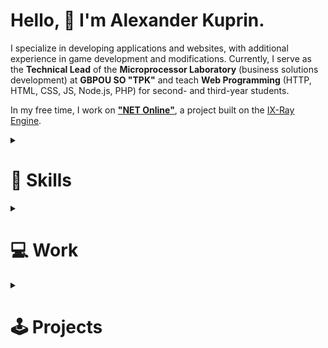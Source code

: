 # **Hello, 👋 I'm Alexander Kuprin.**  

I specialize in developing applications and websites, with additional experience in game development and modifications. Currently, I serve as the **Technical Lead** of the **Microprocessor Laboratory** (business solutions development) at **GBPOU SO "TPK"** and teach **Web Programming** (HTTP, HTML, CSS, JS, Node.js, PHP) for second- and third-year students.  

In my free time, I work on **["NET Online"](https://netonline.team)**, a project built on the [IX-Ray Engine](https://github.com/ixray-team).

<details>
<summary>
<h1>📖 Skills</h1>
</summary>


## 💾 Summary

- **C** (ARM-based microcontrollers & microprocessors)
- **C++** (soft of)
- **C#**
- **PHP**
- **JavaScript** (full-cycle CRUD)
- **NodeJS**
- **CSS**
- **Lua**
- **Python**
- **Java** (soft of - I don't use it)
- **MySQL**
- **Transact-SQL**
- **Windows Forms**
- **Windows Presentation Foundation**

### 🚀 Engines

- **X-Ray Engine** and [IX-Ray Engine](https://github.com/ixray-team)
- **Unity**

### 🖼️ Graphics

- **3Ds Max**
- **Blender (soft of)**
- **Adobe Photoshop**
- **Adobe Illustrator**
- **Figma**

### 📄 Docs
- **Obsidian**
- **Microsoft Word**
- **Microsoft Excel**
- **Microsoft Access**
- **Microsoft PowerPoint**
<br><br>
</details>
<details>
<summary>
<h1>💻 Work</h1>
</summary>

## Offical

| Organization | Position | Period |
| - | - | - |
| [Tolyatti Polytechnic College](https://tpcol.ru) | Programmer | August 2024 - October 2024 |
| [Tolyatti Polytechnic College](https://tpcol.ru) | Web Development Teacher | September 2024 - Present |
| [Tolyatti Polytechnic College](https://tpcol.ru) | System Administrator | October 2024 - Present |
| [Tolyatti Polytechnic College](https://tpcol.ru) | Technical Lead, Microprocessors Lab | January 2025 - Present |

<br><br>
</details>
<details>
<summary>
<h1>🕹️ Projects</h1>
</summary>
  
## Modifications
  
  - **[NET Online](https://netonline.team)**
</details>
